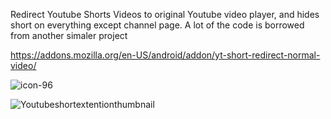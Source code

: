 Redirect Youtube Shorts Videos to original Youtube video player, and hides short on everything except channel page.
A lot of the code is borrowed from another simaler project

https://addons.mozilla.org/en-US/android/addon/yt-short-redirect-normal-video/


![icon-96](https://github.com/Tre-brock/Youtube-short-redirect-to-normal-video/assets/152460754/13ed107e-da63-4863-922c-418476a6e2d3)







![Youtubeshortextentionthumbnail](https://github.com/Tre-brock/Youtube-short-redirect-to-normal-video/assets/152460754/b3dfc090-7ccc-4f24-939f-27eaa62b2bdc)
